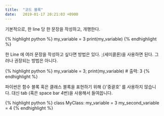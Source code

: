 ```yaml
---
title:  "코드 블록"
date:   2019-01-17 20:21:03 +0900
---
```


기본적으로, 한 line 당 한 문장을 작성하고, 개행한다.

{% highlight python %}
my_variable = 3
print(my_variable) 
{% endhighlight %}

한 Line 에 여러 문장을 작성하고 싶다면 방법은 있다. ;(세미콜론)을 사용하면 된다. 그러나 권장되는 방법은 아니다.

{% highlight python %}
my_variable = 3; print(my_variable) # 출력: 3 
{% endhighlight %}


파이썬은 함수 블록 혹은 클래스 블록을 표현하기 위해 {}'중괄호' 를 사용하지 않습니다. 대신 tab (혹은 space bar 4번)을 사용해서 들여씁니다.

{% highlight python %}
class MyClass:
    my_variable = 3
    my_second_variable = 4
{% endhighlight %}
